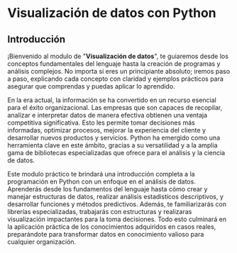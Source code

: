# __Visualización de datos con Python__

## __Introducción__ 

¡Bienvenido al modulo de "__Visualización de datos__", te guiaremos desde los conceptos fundamentales del lenguaje hasta la creación de programas y análisis complejos. No importa si eres un principiante absoluto; iremos paso a paso, explicando cada concepto con claridad y ejemplos prácticos para asegurar que comprendas y puedas aplicar lo aprendido.

En la era actual, la información se ha convertido en un recurso esencial para el éxito organizacional. Las empresas que son capaces de recopilar, analizar e interpretar datos de manera efectiva obtienen una ventaja competitiva significativa. Esto les permite tomar decisiones más informadas, optimizar procesos, mejorar la experiencia del cliente y desarrollar nuevos productos y servicios. Python ha emergido como una herramienta clave en este ámbito, gracias a su versatilidad y a la amplia gama de bibliotecas especializadas que ofrece para el análisis y la ciencia de datos.

Este modulo práctico te brindará una introducción completa a la programación en Python con un enfoque en el análisis de datos. Aprenderás desde los fundamentos del lenguaje hasta cómo crear y manejar estructuras de datos, realizar análisis estadísticos descriptivos, y desarrollar funciones y métodos predictivos. Además, te familiarizarás con librerías especializadas, trabajarás con estructuras y realizaras visualización impactantes para la toma decisiones. Todo esto culminará en la aplicación práctica de los conocimientos adquiridos en casos reales, preparándote para transformar datos en conocimiento valioso para cualquier organización.


```{tableofcontents}
```
